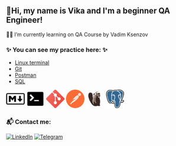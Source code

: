 ## 🖖Hi, my name is Vika and I'm a beginner QA Engineer!

👩‍💻  I’m currently learning on QA Course by Vadim Ksenzov


### ✨ You can see my practice here: ✨
- [Linux terminal](https://github.com/Vikaufo/Terminal)
- [Git](https://github.com/Vikaufo/JSON)
- [Postman](https://github.com/Vikaufo/Postman)
- [SQL](https://github.com/Vikaufo/SQL)

<img src="https://raw.githubusercontent.com/Vikaufo/Vikaufo/main/Assets/md_icon.png" width="50"> <img src="https://raw.githubusercontent.com/Vikaufo/Vikaufo/main/Assets/terminal_icon.png" width="50"> <img src="https://raw.githubusercontent.com/Vikaufo/Vikaufo/main/Assets/git_icon.png" width="50"> <img src="https://raw.githubusercontent.com/Vikaufo/Vikaufo/main/Assets/postman_icon%2022.35.53.png" width="50"> <img src="https://raw.githubusercontent.com/Vikaufo/Vikaufo/main/Assets/Dbeaver_logo.png" width="50"> <img src="https://raw.githubusercontent.com/Vikaufo/Vikaufo/main/Assets/postgresql_icon.png" width="50">

### 📬 Сontact me:
[![LinkedIn](https://img.shields.io/badge/-LinkedIn-ffffff??style=flat&logo=LinkedIn&logoColor=2964be)](https://www.linkedin.com/in/vshablova/)
[![Telegram](https://img.shields.io/badge/-Telegram-ffffff?style=flat&logo=Telegram)](https://t.me/ViUFO)


